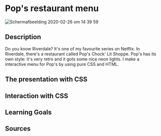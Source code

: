 # Pop's restaurant menu
![Schermafbeelding 2020-02-26 om 14 39 59](https://user-images.githubusercontent.com/45489420/75350207-66290080-58a6-11ea-8bb9-8904f73ad50a.png)


## Description
Do you know Riverdale? It's one of my favourite series on Netflix. In Riverdale, there's a restaurant called Pop's Chock' Lit Shoppe. Pop's has its own style: it's very retro and it gots some nice neon lights. I make a interactive menu for Pop's by using pure CSS and HTML.


## The presentation with CSS


## Interaction with CSS


## Learning Goals


## Sources


<!-- Add a link to your live demo in Github Pages 🌐-->

<!-- ☝️ replace this description with a description of your own work -->

<!-- Add a nice image here at the end of the week, showing off your shiny frontend 📸 -->

<!-- Maybe a table of contents here? 📚 -->

<!-- How about a section that describes how to install this project? 🤓 -->

<!-- ...but how does one use this project? What are its features 🤔 -->

<!-- What external data source is featured in your project and what are its properties 🌠 -->

<!-- Maybe a checklist of done stuff and stuff still on your wishlist? ✅ -->

<!-- How about a license here? 📜 (or is it a licence?) 🤷 -->
